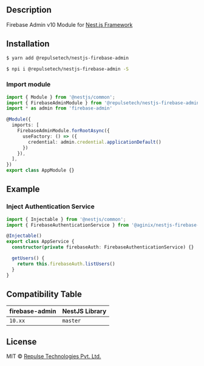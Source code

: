 ## Description

Firebase Admin v10 Module for [Nest.js Framework](https://nestjs.com/)

## Installation

```bash
$ yarn add @repulsetech/nestjs-firebase-admin
```
```bash
$ npi i @repulsetech/nestjs-firebase-admin -S
```

### Import module

```typescript
import { Module } from '@nestjs/common';
import { FirebaseAdminModule } from '@repulsetech/nestjs-firebase-admin'
import * as admin from 'firebase-admin'

@Module({
  imports: [
    FirebaseAdminModule.forRootAsync({
      useFactory: () => ({
        credential: admin.credential.applicationDefault()
      })
    }),
  ],
})
export class AppModule {}
```

## Example

### Inject Authentication Service

```typescript
import { Injectable } from '@nestjs/common';
import { FirebaseAuthenticationService } from '@aginix/nestjs-firebase-admin';

@Injectable()
export class AppService {
  constructor(private firebaseAuth: FirebaseAuthenticationService) {}

  getUsers() {
    return this.firebaseAuth.listUsers()
  }
}
```

## Compatibility Table

| firebase-admin    | NestJS Library |
| ----------------- |----------------|
| `10.xx`            | `master`       |

## License

MIT © [Repulse Technologies Pvt. Ltd.](https://github.com/RepulseTech/nestjs-firebase-admin)
